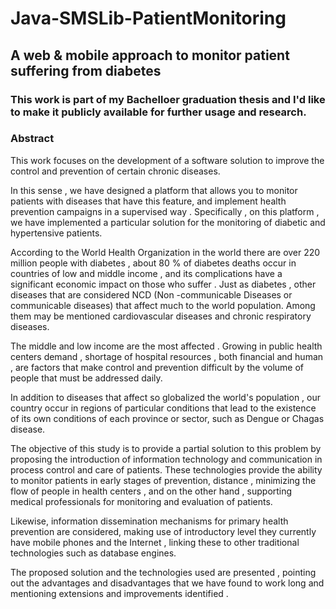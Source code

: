 Java-SMSLib-PatientMonitoring
=============================

A web &amp; mobile approach to monitor patient suffering from diabetes 
----------------------------------------------------------------------

### This work is part of my Bachelloer graduation thesis and I'd like to make it publicly available for further usage and research.

### Abstract

This work focuses on the development of a software solution to improve the control and prevention of certain chronic diseases. 

In this sense , we have designed a platform that allows you to monitor patients with diseases that have this feature, and implement health prevention campaigns in a supervised way . Specifically , on this platform , we have implemented a particular solution for the monitoring of diabetic and hypertensive patients.

According to the World Health Organization in the world there are over 220 million people with diabetes , about 80 % of diabetes deaths occur in countries of low and middle income , and its complications have a significant economic impact on those who suffer . Just as diabetes , other diseases that are considered NCD (Non -communicable Diseases or communicable diseases) that affect much to the world population. Among them may be mentioned cardiovascular diseases and chronic respiratory diseases.

The middle and low income are the most affected . Growing in public health centers demand , shortage of hospital resources , both financial and human , are factors that make control and prevention difficult by the volume of people that must be addressed daily.

In addition to diseases that affect so globalized the world's population , our country occur in regions of particular conditions that lead to the existence of its own conditions of each province or sector, such as Dengue or Chagas disease.

The objective of this study is to provide a partial solution to this problem by proposing the introduction of information technology and communication in process control and care of patients. These technologies provide the ability to monitor patients in early stages of prevention, distance , minimizing the flow of people in health centers , and on the other hand , supporting medical professionals for monitoring and evaluation of patients.

Likewise, information dissemination mechanisms for primary health prevention are considered, making use of introductory level they currently have mobile phones and the Internet , linking these to other traditional technologies such as database engines.

The proposed solution and the technologies used are presented , pointing out the advantages and disadvantages that we have found to work long and mentioning extensions and improvements identified .
